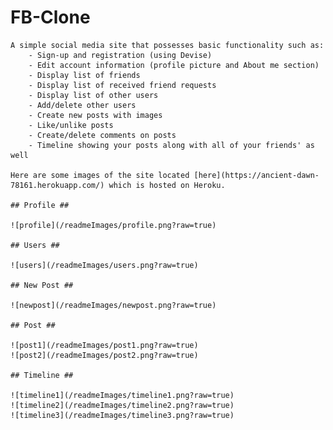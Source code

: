 # FB-Clone #

    A simple social media site that possesses basic functionality such as:
        - Sign-up and registration (using Devise)
        - Edit account information (profile picture and About me section)
        - Display list of friends
        - Display list of received friend requests
        - Display list of other users
        - Add/delete other users
        - Create new posts with images
        - Like/unlike posts
        - Create/delete comments on posts
        - Timeline showing your posts along with all of your friends' as well

    Here are some images of the site located [here](https://ancient-dawn-78161.herokuapp.com/) which is hosted on Heroku.

    ## Profile ##

    ![profile](/readmeImages/profile.png?raw=true)

    ## Users ##

    ![users](/readmeImages/users.png?raw=true)

    ## New Post ##

    ![newpost](/readmeImages/newpost.png?raw=true)

    ## Post ##

    ![post1](/readmeImages/post1.png?raw=true)
    ![post2](/readmeImages/post2.png?raw=true)

    ## Timeline ##

    ![timeline1](/readmeImages/timeline1.png?raw=true)
    ![timeline2](/readmeImages/timeline2.png?raw=true)
    ![timeline3](/readmeImages/timeline3.png?raw=true)